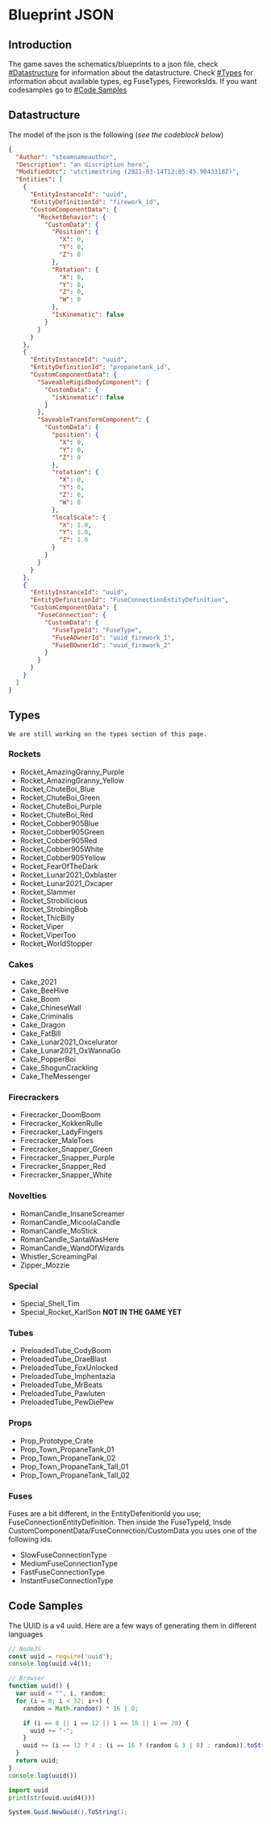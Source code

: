 # Blueprint JSON


## Introduction
The game saves the schematics/blueprints to a json file, check [#Datastructure](#datastructure) for information about the datastructure. Check [#Types](#types) for information about available types, eg FuseTypes, FireworksIds. If you want codesamples go to [#Code Samples](#code_samples)

## Datastructure
The model of the json is the following (*see the codeblock below*)
```json
{
  "Author": "steamnameauthor",
  "Description": "an discription here",
  "ModifiedUtc": "utctimestring (2021-03-14T12:05:45.9043318Z)",
  "Entities": [
    {
      "EntityInstanceId": "uuid",
      "EntityDefinitionId": "firework_id",
      "CustomComponentData": {
        "RocketBehavior": {
          "CustomData": {
            "Position": {
              "X": 0,
              "Y": 0,
              "Z": 0
            },
            "Rotation": {
              "X": 0,
              "Y": 0,
              "Z": 0,
              "W": 0
            },
            "IsKinematic": false
          }
        }
      }
    },
    {
      "EntityInstanceId": "uuid",
      "EntityDefinitionId": "propanetank_id",
      "CustomComponentData": {
        "SaveableRigidbodyComponent": {
          "CustomData": {
            "isKinematic": false
          }
        },
        "SaveableTransformComponent": {
          "CustomData": {
            "position": {
              "X": 0,
              "Y": 0,
              "Z": 0
            },
            "rotation": {
              "X": 0,
              "Y": 0,
              "Z": 0,
              "W": 0
            },
            "localScale": {
              "X": 1.0,
              "Y": 1.0,
              "Z": 1.0
            }
          }
        }
      }
    },
    {
      "EntityInstanceId": "uuid",
      "EntityDefinitionId": "FuseConnectionEntityDefinition",
      "CustomComponentData": {
        "FuseConnection": {
          "CustomData": {
            "FuseTypeId": "FuseType",
            "FuseAOwnerId": "uuid_firework_1",
            "FuseBOwnerId": "uuid_firework_2"
          }
        }
      }
    }
  ]
}
```

## Types

```note
We are still working on the types section of this page.
```

### Rockets

- Rocket_AmazingGranny_Purple
- Rocket_AmazingGranny_Yellow
- Rocket_ChuteBoi_Blue
- Rocket_ChuteBoi_Green
- Rocket_ChuteBoi_Purple
- Rocket_ChuteBoi_Red
- Rocket_Cobber905Blue
- Rocket_Cobber905Green
- Rocket_Cobber905Red
- Rocket_Cobber905White
- Rocket_Cobber905Yellow
- Rocket_FearOfTheDark
- Rocket_Lunar2021_Oxblaster
- Rocket_Lunar2021_Oxcaper
- Rocket_Slammer
- Rocket_Strobilicious
- Rocket_StrobingBob
- Rocket_ThicBilly
- Rocket_Viper
- Rocket_ViperToo
- Rocket_WorldStopper

### Cakes

- Cake_2021
- Cake_BeeHive
- Cake_Boom
- Cake_ChineseWall
- Cake_Criminalis
- Cake_Dragon
- Cake_FatBill
- Cake_Lunar2021_Oxcelurator
- Cake_Lunar2021_OxWannaGo
- Cake_PopperBoi
- Cake_ShogunCrackling
- Cake_TheMessenger

### Firecrackers

- Firecracker_DoomBoom
- Firecracker_KokkenRulle
- Firecracker_LadyFingers
- Firecracker_MaleToes
- Firecracker_Snapper_Green
- Firecracker_Snapper_Purple
- Firecracker_Snapper_Red
- Firecracker_Snapper_White

### Novelties

- RomanCandle_InsaneScreamer
- RomanCandle_MicoolaCandle
- RomanCandle_MoStick
- RomanCandle_SantaWasHere
- RomanCandle_WandOfWizards
- Whistler_ScreamingPal
- Zipper_Mozzie

### Special

- Special_Shell_Tim
- Special_Rocket_KarlSon **NOT IN THE GAME YET**

### Tubes

- PreloadedTube_CodyBoom
- PreloadedTube_DraeBlast
- PreloadedTube_FoxUnlocked
- PreloadedTube_Imphentazia
- PreloadedTube_MrBeats
- PreloadedTube_Pawluten
- PreloadedTube_PewDiePew

### Props

- Prop_Prototype_Crate
- Prop_Town_PropaneTank_01
- Prop_Town_PropaneTank_02
- Prop_Town_PropaneTank_Tall_01
- Prop_Town_PropaneTank_Tall_02

### Fuses

Fuses are a bit different, in the EntityDefenitionId you use; FuseConnectionEntityDefinition. Then inside the FuseTypeId, Insde CustomComponentData/FuseConnection/CustomData you uses one of the following ids.

- SlowFuseConnectionType
- MediumFuseConnectionType
- FastFuseConnectionType
- InstantFuseConnectionType

## Code Samples

The UUID is a v4 uuid. Here are a few ways of generating them in different languages

```javascript
// NodeJS
const uuid = require('uuid');
console.log(uuid.v4());

// Browser
function uuid() {
  var uuid = "", i, random;
  for (i = 0; i < 32; i++) {
    random = Math.random() * 16 | 0;

    if (i == 8 || i == 12 || i == 16 || i == 20) {
      uuid += "-";
    }
    uuid += (i == 12 ? 4 : (i == 16 ? (random & 3 | 8) : random)).toString(16);
  }
  return uuid;
}
console.log(uuid())
```

```python
import uuid
print(str(uuid.uuid4()))
```

```csharp
System.Guid.NewGuid().ToString();
```